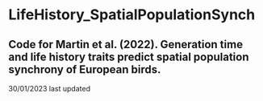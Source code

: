# LifeHistory_SpatialPopulationSynch

## Code for Martin et al. (2022). Generation time and life history traits predict spatial population synchrony of European birds.
30/01/2023 last updated
